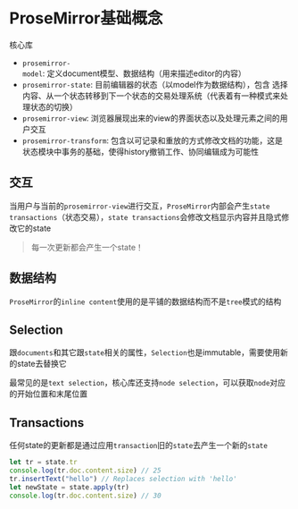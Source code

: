 # ProseMirror基础概念

核心库
- `prosemirror-model`: 定义document模型、数据结构（用来描述editor的内容）
- `prosemirror-state`: 目前编辑器的状态（以model作为数据结构），包含 选择内容、从一个状态转移到下一个状态的交易处理系统（代表着有一种模式来处理状态的切换）
- `prosemirror-view`: 浏览器展现出来的view的界面状态以及处理元素之间的用户交互
- `prosemirror-transform`: 包含以可记录和重放的方式修改文档的功能，这是状态模块中事务的基础，使得history撤销工作、协同编辑成为可能性

## 交互

当用户与当前的`prosemirror-view`进行交互，`ProseMirror`内部会产生`state transactions`（状态交易），`state transactions`会修改文档显示内容并且隐式修改它的state

> 每一次更新都会产生一个state！

## 数据结构

`ProseMirror`的`inline content`使用的是平铺的数据结构而不是`tree`模式的结构

## Selection

跟`documents`和其它跟`state`相关的属性，`Selection`也是immutable，需要使用新的state去替换它

最常见的是`text selection`，核心库还支持`node selection`，可以获取`node`对应的开始位置和末尾位置

## Transactions

任何state的更新都是通过应用`transaction`旧的`state`去产生一个新的`state`

```ts
let tr = state.tr
console.log(tr.doc.content.size) // 25
tr.insertText("hello") // Replaces selection with 'hello'
let newState = state.apply(tr)
console.log(tr.doc.content.size) // 30
```











